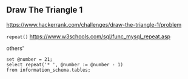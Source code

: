 ## Draw The Triangle 1

https://www.hackerrank.com/challenges/draw-the-triangle-1/problem


`repeat()`
https://www.w3schools.com/sql/func_mysql_repeat.asp

others'
```mysql
set @number = 21;
select repeat('* ', @number := @number - 1) 
from information_schema.tables;
````
